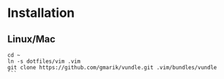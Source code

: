 # Installation

## Linux/Mac

````shell
cd ~
ln -s dotfiles/vim .vim
git clone https://github.com/gmarik/vundle.git .vim/bundles/vundle
```